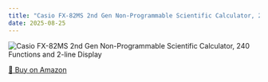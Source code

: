 ```yaml
---
title: "Casio FX-82MS 2nd Gen Non-Programmable Scientific Calculator, 240 Functions and 2-line Display"
date: 2025-08-25
---
```


<img src="" alt="Casio FX-82MS 2nd Gen Non-Programmable Scientific Calculator, 240 Functions and 2-line Display" style="max-width:100%;"/>

[🛒 Buy on Amazon](?tag=dineshtechblo-21)